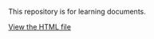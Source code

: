 This repository is for learning documents.


[View the HTML file](https://github.com/anurag-uc18/learning_docs/blob/main/html_files/new-format.html)
